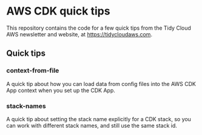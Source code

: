 # AWS CDK quick tips

This repository contains the code for a few quick tips from the Tidy Cloud AWS
newsletter and website, at https://tidycloudaws.com.

## Quick tips

### context-from-file

A quick tip about how you can load data from config files into the AWS CDK
App context when you set up the CDK App.

### stack-names

A quick tip about setting the stack name explicitly for a CDK stack,
so you can work with different stack names, and still use the same
stack id.
